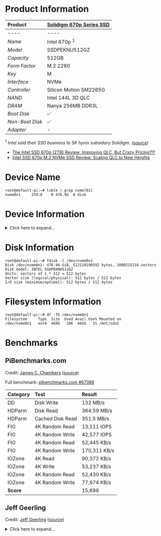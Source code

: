 # Product Information

| Product | [Solidigm 670p Series SSD](https://www.solidigm.com/products/client/d6/670p.html) |
|:-|:-|
|----|----|
| *Name* | Intel 670p <sup>1</sup> |
| *Model* | SSDPEKNU512GZ |
| *Capacity* | 512GB |
| *Form Factor* | M.2 2280 |
| *Key* | M |
| *Interface* | NVMe |
| *Controller* | Silicon Motion SM2265G |
| *NAND* | Intel 144L 3D QLC |
| *DRAM* | Nanya 256MB DDR3L |
| *Boot Disk* | :white_check_mark: |
| *Non-Boot Disk* | :white_check_mark: |
| *Adapter* | - |

<sup>1</sup> *Intel sold their SSD business to SK hynix subsidary Solidigm. ([source](https://www.anandtech.com/show/17134/intel-sells-ssd-business-to-sk-hynix-as-new-subsidiary-solidigm))*

* [The Intel SSD 670p (2TB) Review: Improving QLC, But Crazy Pricing?!?](https://www.anandtech.com/show/16503/the-intel-ssd-670p-review)
* [Intel SSD 670p M.2 NVMe SSD Review: Scaling QLC to New Heights](https://www.tomshardware.com/reviews/intel-ssd-670p-m-2-nvme-ssd-review)

# Device Name

```
root@default-pi:~# lsblk | grep nvme[01]
nvme0n1     259:0    0 476.9G  0 disk 
```

# Device Information

<details>
  <summary>Click here to expand...</summary>
  
  ```
  root@default-pi:~# lspci -vvv -s 01:00.0
  01:00.0 Non-Volatile memory controller: Intel Corporation Device f1aa (rev 03) (prog-if 02 [NVM Express])
    Subsystem: Intel Corporation Device 390f
    Control: I/O- Mem+ BusMaster+ SpecCycle- MemWINV- VGASnoop- ParErr- Stepping- SERR- FastB2B- DisINTx+
    Status: Cap+ 66MHz- UDF- FastB2B- ParErr- DEVSEL=fast >TAbort- <TAbort- <MAbort- >SERR- <PERR- INTx-
    Latency: 0
    Interrupt: pin A routed to IRQ 63
    Region 0: Memory at 600000000 (64-bit, non-prefetchable) [size=16K]
    Capabilities: [40] Power Management version 3
      Flags: PMEClk- DSI- D1- D2- AuxCurrent=0mA PME(D0-,D1-,D2-,D3hot-,D3cold-)
      Status: D0 NoSoftRst+ PME-Enable- DSel=0 DScale=0 PME-
    Capabilities: [50] MSI: Enable- Count=1/8 Maskable+ 64bit+
      Address: 0000000000000000  Data: 0000
      Masking: 00000000  Pending: 00000000
    Capabilities: [70] Express (v2) Endpoint, MSI 00
      DevCap:	MaxPayload 512 bytes, PhantFunc 0, Latency L0s unlimited, L1 unlimited
        ExtTag- AttnBtn- AttnInd- PwrInd- RBE+ FLReset+ SlotPowerLimit 0.000W
      DevCtl:	CorrErr- NonFatalErr- FatalErr- UnsupReq-
        RlxdOrd+ ExtTag- PhantFunc- AuxPwr- NoSnoop- FLReset-
        MaxPayload 128 bytes, MaxReadReq 512 bytes
      DevSta:	CorrErr+ NonFatalErr- FatalErr- UnsupReq- AuxPwr+ TransPend-
      LnkCap:	Port #0, Speed 8GT/s, Width x4, ASPM L1, Exit Latency L1 <8us
        ClockPM+ Surprise- LLActRep- BwNot- ASPMOptComp+
      LnkCtl:	ASPM Disabled; RCB 64 bytes, Disabled- CommClk+
        ExtSynch- ClockPM- AutWidDis- BWInt- AutBWInt-
      LnkSta:	Speed 5GT/s (downgraded), Width x1 (downgraded)
        TrErr- Train- SlotClk+ DLActive- BWMgmt- ABWMgmt-
      DevCap2: Completion Timeout: Range ABCD, TimeoutDis+ NROPrPrP- LTR+
        10BitTagComp- 10BitTagReq- OBFF Not Supported, ExtFmt- EETLPPrefix-
        EmergencyPowerReduction Not Supported, EmergencyPowerReductionInit-
        FRS- TPHComp- ExtTPHComp-
        AtomicOpsCap: 32bit- 64bit- 128bitCAS-
      DevCtl2: Completion Timeout: 50us to 50ms, TimeoutDis- LTR+ OBFF Disabled,
        AtomicOpsCtl: ReqEn-
      LnkCap2: Supported Link Speeds: 2.5-8GT/s, Crosslink- Retimer- 2Retimers- DRS-
      LnkCtl2: Target Link Speed: 8GT/s, EnterCompliance- SpeedDis-
        Transmit Margin: Normal Operating Range, EnterModifiedCompliance- ComplianceSOS-
        Compliance De-emphasis: -6dB
      LnkSta2: Current De-emphasis Level: -3.5dB, EqualizationComplete- EqualizationPhase1-
        EqualizationPhase2- EqualizationPhase3- LinkEqualizationRequest-
        Retimer- 2Retimers- CrosslinkRes: unsupported
    Capabilities: [b0] MSI-X: Enable+ Count=16 Masked-
      Vector table: BAR=0 offset=00002000
      PBA: BAR=0 offset=00002100
    Capabilities: [100 v2] Advanced Error Reporting
      UESta:	DLP- SDES- TLP- FCP- CmpltTO- CmpltAbrt- UnxCmplt- RxOF- MalfTLP- ECRC- UnsupReq- ACSViol-
      UEMsk:	DLP- SDES- TLP- FCP- CmpltTO- CmpltAbrt- UnxCmplt- RxOF- MalfTLP- ECRC- UnsupReq- ACSViol-
      UESvrt:	DLP+ SDES+ TLP- FCP+ CmpltTO- CmpltAbrt- UnxCmplt- RxOF+ MalfTLP+ ECRC- UnsupReq- ACSViol-
      CESta:	RxErr- BadTLP- BadDLLP- Rollover- Timeout+ AdvNonFatalErr-
      CEMsk:	RxErr- BadTLP- BadDLLP- Rollover- Timeout- AdvNonFatalErr+
      AERCap:	First Error Pointer: 00, ECRCGenCap+ ECRCGenEn- ECRCChkCap+ ECRCChkEn-
        MultHdrRecCap- MultHdrRecEn- TLPPfxPres- HdrLogCap-
      HeaderLog: 00000000 00000000 00000000 00000000
    Capabilities: [158 v1] Alternative Routing-ID Interpretation (ARI)
      ARICap:	MFVC- ACS-, Next Function: 0
      ARICtl:	MFVC- ACS-, Function Group: 0
    Capabilities: [168 v1] Secondary PCI Express
      LnkCtl3: LnkEquIntrruptEn- PerformEqu-
      LaneErrStat: 0
    Capabilities: [188 v1] Single Root I/O Virtualization (SR-IOV)
      IOVCap:	Migration-, Interrupt Message Number: 000
      IOVCtl:	Enable- Migration- Interrupt- MSE- ARIHierarchy-
      IOVSta:	Migration-
      Initial VFs: 6, Total VFs: 6, Number of VFs: 0, Function Dependency Link: 00
      VF offset: 2, stride: 1, Device ID: 2265
      Supported Page Size: 00000553, System Page Size: 00000001
      Region 0: Memory at 0000000000000000 (64-bit, non-prefetchable)
      VF Migration: offset: 00000000, BIR: 0
    Capabilities: [1c8 v1] Latency Tolerance Reporting
      Max snoop latency: 0ns
      Max no snoop latency: 0ns
    Capabilities: [1d0 v1] L1 PM Substates
      L1SubCap: PCI-PM_L1.2+ PCI-PM_L1.1+ ASPM_L1.2+ ASPM_L1.1+ L1_PM_Substates+
          PortCommonModeRestoreTime=10us PortTPowerOnTime=80us
      L1SubCtl1: PCI-PM_L1.2- PCI-PM_L1.1- ASPM_L1.2- ASPM_L1.1-
          T_CommonMode=0us LTR1.2_Threshold=65536ns
      L1SubCtl2: T_PwrOn=80us
    Kernel driver in use: nvme
  ```
</details>

# Disk Information

```
root@default-pi:~# fdisk -l /dev/nvme0n1
Disk /dev/nvme0n1: 476.94 GiB, 512110190592 bytes, 1000215216 sectors
Disk model: INTEL SSDPEKNU512GZ
Units: sectors of 1 * 512 = 512 bytes
Sector size (logical/physical): 512 bytes / 512 bytes
I/O size (minimum/optimal): 512 bytes / 512 bytes
```

# Filesystem Information

```
root@default-pi:~# df -Th /dev/nvme0n1
Filesystem     Type  Size  Used Avail Use% Mounted on
/dev/nvme0n1   ext4  469G   28K  445G   1% /mnt/sda1
```

# Benchmarks

## PiBenchmarks.com

Credit: [James C. Chambers](https://jamesachambers.com/) ([source](https://raw.githubusercontent.com/TheRemote/PiBenchmarks/master/Storage.sh))

Full benchmark: [pibenchmarks.com #67388](https://pibenchmarks.com/benchmark/67388/)

| Category | Test | Result |
|:-|:-|:-|
| DD | Disk Write | 132 MB/s |
| HDParm | Disk Read | 364.59 MB/s |
| HDParm | Cached Disk Read | 351.5 MB/s |
| FIO | 4K Random Read | 13,111 IOPS |
| FIO | 4K Random Write | 42,577 IOPS |
| FIO | 4K Random Read | 52,445 KB/s |
| FIO | 4K Random Write | 170,311 KB/s |
| IOZone | 4K Read | 90,372 KB/s |
| IOZone | 4K Write | 53,237 KB/s |
| IOZone | 4K Random Read | 52,430 KB/s |
| IOZone | 4K Random Write | 77,974 KB/s |
| **Score** | | 15,696 |

## Jeff Geerling

Credit: [Jeff Geerling](https://www.jeffgeerling.com/) ([source](https://raw.githubusercontent.com/geerlingguy/pi-cluster/master/benchmarks/disk-benchmark.sh))

<details>
  <summary>Click here to expand...</summary>
  
  ```
  root@default-pi:~# DEVICE_UNDER_TEST=/dev/nvme0n1 ./disk-benchmark.sh

  Raspberry Pi disk benchmarks
  Running fio sequential read test...
  fio-rand-read-sequential: (g=0): rw=read, bs=(R) 1024KiB-1024KiB, (W) 1024KiB-1024KiB, (T) 1024KiB-1024KiB, ioengine=libaio, iodepth=64
  ...
  fio-3.25
  Starting 4 processes
  Jobs: 4 (f=4): [R(4)][36.4%][r=345MiB/s][r=345 IOPS][eta 00m:07s]
  Jobs: 4 (f=4): [R(4)][54.5%][r=398MiB/s][r=398 IOPS][eta 00m:05s] 
  Jobs: 4 (f=4): [R(4)][63.6%][r=396MiB/s][r=395 IOPS][eta 00m:04s]
  Jobs: 4 (f=4): [R(4)][72.7%][r=396MiB/s][r=395 IOPS][eta 00m:03s]
  Jobs: 4 (f=4): [R(4)][81.8%][r=395MiB/s][r=394 IOPS][eta 00m:02s]
  Jobs: 4 (f=4): [R(4)][90.9%][r=399MiB/s][r=398 IOPS][eta 00m:01s]
  Jobs: 4 (f=4): [R(4)][100.0%][r=397MiB/s][r=396 IOPS][eta 00m:00s]
  fio-rand-read-sequential: (groupid=0, jobs=4): err= 0: pid=587: Sat Feb 18 19:15:02 2023
    read: IOPS=395, BW=396MiB/s (415MB/s)(4150MiB/10481msec)
      slat (usec): min=119, max=131581, avg=9123.18, stdev=24241.89
      clat (msec): min=112, max=1361, avg=629.58, stdev=222.50
      lat (msec): min=114, max=1451, avg=638.70, stdev=225.69
      clat percentiles (msec):
      |  1.00th=[  155],  5.00th=[  363], 10.00th=[  477], 20.00th=[  481],
      | 30.00th=[  481], 40.00th=[  485], 50.00th=[  550], 60.00th=[  634],
      | 70.00th=[  642], 80.00th=[  944], 90.00th=[  961], 95.00th=[  978],
      | 99.00th=[ 1116], 99.50th=[ 1217], 99.90th=[ 1351], 99.95th=[ 1351],
      | 99.99th=[ 1368]
    bw (  KiB/s): min=299008, max=503808, per=98.36%, avg=398808.50, stdev=15639.72, samples=80
    iops        : min=  292, max=  492, avg=389.30, stdev=15.28, samples=80
    lat (msec)   : 250=3.52%, 500=43.59%, 750=26.02%, 1000=23.06%, 2000=3.81%
    cpu          : usr=0.07%, sys=4.23%, ctx=3957, majf=0, minf=65638
    IO depths    : 1=0.1%, 2=0.2%, 4=0.4%, 8=0.8%, 16=1.5%, 32=3.1%, >=64=93.9%
      submit    : 0=0.0%, 4=100.0%, 8=0.0%, 16=0.0%, 32=0.0%, 64=0.0%, >=64=0.0%
      complete  : 0=0.0%, 4=99.9%, 8=0.0%, 16=0.0%, 32=0.0%, 64=0.1%, >=64=0.0%
      issued rwts: total=4150,0,0,0 short=0,0,0,0 dropped=0,0,0,0
      latency   : target=0, window=0, percentile=100.00%, depth=64

  Run status group 0 (all jobs):
    READ: bw=396MiB/s (415MB/s), 396MiB/s-396MiB/s (415MB/s-415MB/s), io=4150MiB (4352MB), run=10481-10481msec

  Disk stats (read/write):
    nvme0n1: ios=16466/169, merge=0/9, ticks=8169297/64043, in_queue=8233735, util=99.32%

  Running iozone 1024K random read and write tests...
    Iozone: Performance Test of File I/O
            Version $Revision: 3.492 $
      Compiled for 64 bit mode.
      Build: linux-arm 

    Contributors:William Norcott, Don Capps, Isom Crawford, Kirby Collins
                Al Slater, Scott Rhine, Mike Wisner, Ken Goss
                Steve Landherr, Brad Smith, Mark Kelly, Dr. Alain CYR,
                Randy Dunlap, Mark Montague, Dan Million, Gavin Brebner,
                Jean-Marc Zucconi, Jeff Blomberg, Benny Halevy, Dave Boone,
                Erik Habbinga, Kris Strecker, Walter Wong, Joshua Root,
                Fabrice Bacchella, Zhenghua Xue, Qin Li, Darren Sawyer,
                Vangel Bojaxhi, Ben England, Vikentsi Lapa,
                Alexey Skidanov, Sudhir Kumar.

    Run began: Sat Feb 18 19:15:02 2023

    Include fsync in write timing
    O_DIRECT feature enabled
    Auto Mode
    File size set to 102400 kB
    Record Size 1024 kB
    Command line used: ./iozone -e -I -a -s 100M -r 1024k -i 0 -i 2 -f /mnt/sda1/iozone
    Output is in kBytes/sec
    Time Resolution = 0.000001 seconds.
    Processor cache size set to 1024 kBytes.
    Processor cache line size set to 32 bytes.
    File stride size set to 17 * record size.
                                                                random    random     bkwd    record    stride                                    
                kB  reclen    write  rewrite    read    reread    read     write     read   rewrite      read   fwrite frewrite    fread  freread
            102400    1024   372838   375725                     366127   376891                                                                

  iozone test complete.

  Running iozone 4K random read and write tests...
    Iozone: Performance Test of File I/O
            Version $Revision: 3.492 $
      Compiled for 64 bit mode.
      Build: linux-arm 

    Contributors:William Norcott, Don Capps, Isom Crawford, Kirby Collins
                Al Slater, Scott Rhine, Mike Wisner, Ken Goss
                Steve Landherr, Brad Smith, Mark Kelly, Dr. Alain CYR,
                Randy Dunlap, Mark Montague, Dan Million, Gavin Brebner,
                Jean-Marc Zucconi, Jeff Blomberg, Benny Halevy, Dave Boone,
                Erik Habbinga, Kris Strecker, Walter Wong, Joshua Root,
                Fabrice Bacchella, Zhenghua Xue, Qin Li, Darren Sawyer,
                Vangel Bojaxhi, Ben England, Vikentsi Lapa,
                Alexey Skidanov, Sudhir Kumar.

    Run began: Sat Feb 18 19:15:03 2023

    Include fsync in write timing
    O_DIRECT feature enabled
    Auto Mode
    File size set to 102400 kB
    Record Size 4 kB
    Command line used: ./iozone -e -I -a -s 100M -r 4k -i 0 -i 2 -f /mnt/sda1/iozone
    Output is in kBytes/sec
    Time Resolution = 0.000001 seconds.
    Processor cache size set to 1024 kBytes.
    Processor cache line size set to 32 bytes.
    File stride size set to 17 * record size.
                                                                random    random     bkwd    record    stride                                    
                kB  reclen    write  rewrite    read    reread    read     write     read   rewrite      read   fwrite frewrite    fread  freread
            102400       4    54663    89183                      54465    84200                                                                

  iozone test complete.

  Disk benchmark complete!
  ```
</details>
